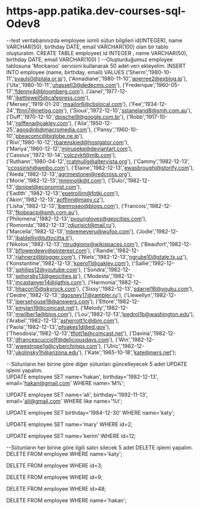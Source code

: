 # https-app.patika.dev-courses-sql-Odev8

--test veritabanınızda employee isimli sütun bilgileri id(INTEGER), name VARCHAR(50), birthday DATE, email VARCHAR(100) olan bir tablo oluşturalım.
CREATE TABLE employee(
   id INTEGER ,
   name VARCHAR(50), 
   birthday DATE, 
   email VARCHAR(100)
)
--Oluşturduğumuz employee tablosuna 'Mockaroo' servisini kullanarak 50 adet veri ekleyelim.
INSERT INTO employee (name, birthday, email)
VALUES
  ('Sherm','1980-10-11','svauls0@plala.or.jp'),
  ('Annadiane','1980-11-10','aperree2@exblog.jp'),
  ('Uta','1980-10-11','uhassell3@dedecms.com'),
  ('Frederique','1960-05-17','fdenny4@bloomberg.com'),
  ('Janel','1977-12-18','jkettlewell5@cafepress.com'),	
  ('Mersey','1919-01-20','msailor6@cbslocal.com'),
  ('Fee','1934-12-24','ftinn7@netlog.com'),
  ('Sioux','1972-12-10','sstaneland8@smh.com.au'),
  ('Duff','1970-12-10','dpischel9@google.com.br'),
  ('Robb','1917-10-14','rgiffena@oakley.com'),
  ('Aila','1950-12-25','agosdinb@macromedia.com'),
  ('Pansy','1960-10-10','pbeacomc@biglobe.ne.jp'),	
  ('Rivi','1980-10-12','rbarenskied@hostgator.com'),	
  ('Mariya','1960-12-12','mjiruseke@deviantart.com'),	
  ('Cassius','1972-10-14','colczykf@mlb.com'),	
  ('Ruthann','1980-04-12','rcatmullg@altervista.org'),
  ('Cammy','1982-12-13', 'ccossinsh@weibo.com'),
  ('Elaine','1982-12-13','ewasbroughi@storify.com'),
  ('Aleda','1982-12-13','agrimestonej@redcross.org'),	
  ('Morie','1982-12-13','mninnolik@t.com'),	
  ('Dulci','1982-12-13','dsnipel@economist.com'),	
  ('Eadith'	,'1982-12-13','epetrollim@fotki.com'),	
  ('Akim','1982-12-13','aoffinn@mapy.cz'),	
  ('Lisha','1982-12-13','lbemroseo@blogs.com'),	
  ('Francois','1982-12-13','fkobpacp@smh.com.au'),	 
  ('Philomena','1982-12-13','pyoungloves@geocities.com'),	
  ('Romonda','1982-12-13','rdjurisict@mail.ru'),	
  ('Marcella','1982-12-13','mbremeyeru@wufoo.com'),	
  ('Jodie','1982-12-13','jbaldelliv@tuttocitta.it'),	
  ('Nikolos','1982-12-13','ntrudgionx@wikispaces.com'),	
  ('Beaufort','1982-12-13','bflowerdewy@pinterest.com'),
  ('Randie','1982-12-13','rjahnerz@blogger.com'),
  ('Niels','1982-12-13','ngrube10@state.tx.uz'),	
  ('Konstantine','1982-12-13','kpero11@oakley.com'),
  ('Sallie','1982-12-13','sphilips12@youtube.com'),	
  ('Sondra','1982-12-13','sphorsby13@geocities.jp'),
  ('Modesta','1982-12-13','mcastanyer14@jiathis.com'),
  ('Harmonia','1982-12-13','hhacon15@skyrock.com'),	
  ('Sissy','1982-12-13','sdarrel16@youku.com'),	
  ('Deidre','1982-12-13','dgosney17@rambler.ru'),
  ('Llewellyn','1982-12-13','lpersehouse18@answers.com'),
  ('Ettore','1982-12-13','emylan19@comcast.net'),
  ('Melody','1982-12-13','mwilber1a@bing.com'),
  ('Lou','1982-12-13','lpedrol1b@washington.edu'),
  ('Arabel','1982-12-13','asherrott1c@ibm.com'),	
  ('Paola','1982-12-13','pfoakes1d@ed.gov'),	
  ('Theodosia','1982-12-13','tflott1e@comcast.net'),
  ('Davina','1982-12-13','dfrancescuccio1f@deliciousdays.com'),
  ('Win','1982-12-13','wwestrope1g@cyberchimps.com'),
  ('Ulric','1982-12-13','ukolinsky1h@arizona.edu'),
  ('Kate','1965-10-18','kate@nwrs.net');

--Sütunların her birine göre diğer sütunları güncelleyecek 5 adet UPDATE işlemi yapalım.  
UPDATE employee
SET name='hakan',
    birthday='1982-12-13',
	  email='hakan@gmail.com'
WHERE name='M%';

UPDATE employee
SET name='ali',
    birthday='1992-11-13',
    email='ali@gmail.com'
WHERE like name='%t';

UPDATE employee
SET birthday='1984-12-30'
WHERE name='katy';

UPDATE employee
SET name='mary'
WHERE id=2;

UPDATE employee
SET name='kerim'
WHERE id=12;

--Sütunların her birine göre ilgili satırı silecek 5 adet DELETE işlemi yapalım.
DELETE FROM employee
WHERE name='katy';

DELETE FROM employee
WHERE id=3;

DELETE FROM employee
WHERE id=9;

DELETE FROM employee
WHERE id>48;

DELETE FROM employee
WHERE name='hakan';
